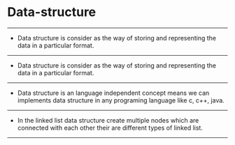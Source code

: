 # Data-structure
*************************
* Data structure is consider as the way of storing and representing the data in a particular format.
************
* Data structure is consider as the way of storing and representing the data in a particular format.
**********************************************************************
* Data structure is an language independent concept means we can implements data structure in any programing language like c, c++, java.
**********************
* In the linked list data structure create multiple nodes which are connected with each other their are different types of linked list.
*******************************************

